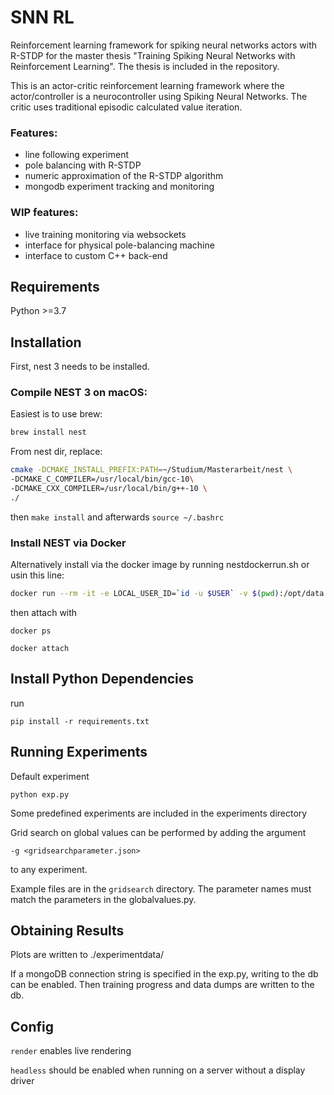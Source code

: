 # SNN RL
Reinforcement learning framework for spiking neural networks actors with R-STDP for the master thesis "Training Spiking Neural Networks with Reinforcement Learning". The thesis is included in the repository.

This is an actor-critic reinforcement learning framework where the actor/controller is a neurocontroller using Spiking Neural Networks. The critic uses traditional episodic calculated value iteration.

### Features:
- line following experiment
- pole balancing with R-STDP
- numeric approximation of the R-STDP algorithm
- mongodb experiment tracking and monitoring


### WIP features:
- live training monitoring via websockets
- interface for physical pole-balancing machine
- interface to custom C++ back-end

## Requirements
Python >=3.7

## Installation
First, nest 3 needs to be installed.

### Compile NEST 3 on macOS:
Easiest is to use brew:
```bash
brew install nest
````

From nest dir, replace:
```bash
cmake -DCMAKE_INSTALL_PREFIX:PATH=~/Studium/Masterarbeit/nest \
-DCMAKE_C_COMPILER=/usr/local/bin/gcc-10\
-DCMAKE_CXX_COMPILER=/usr/local/bin/g++-10 \
./
```

then `make install` and afterwards `source ~/.bashrc`

### Install NEST via Docker
Alternatively install via the docker image by running nestdockerrun.sh or usin this line:
```bash
docker run --rm -it -e LOCAL_USER_ID=`id -u $USER` -v $(pwd):/opt/data -p 8080:8080 nestsim/nest:latest /bin/bash
```

then attach with

```docker ps```

```docker attach```

## Install Python Dependencies
run

```pip install -r requirements.txt```


## Running Experiments
Default experiment

`python exp.py`

Some predefined experiments are included in the experiments directory

Grid search on global values can be performed by adding the argument

```-g <gridsearchparameter.json>```

to any experiment.

Example files are in the `gridsearch` directory. The parameter names must match the parameters in the globalvalues.py.

## Obtaining Results
Plots are written to ./experimentdata/

If a mongoDB connection string is specified in the exp.py, writing to the db can be enabled. Then training progress and data dumps are written to the db. 

## Config
`render` enables live rendering

`headless` should be enabled when running on a server without a display driver
